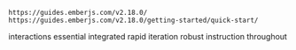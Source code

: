```
https://guides.emberjs.com/v2.18.0/
https://guides.emberjs.com/v2.18.0/getting-started/quick-start/

```

interactions
essential
integrated
rapid
iteration
robust
instruction
throughout
